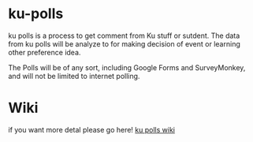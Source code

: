 # ku-polls

ku polls is a process to get comment from Ku stuff or sutdent. The data from ku polls will be analyze to for making decision of event 
or learning other preference idea. 

The Polls will be of any sort, including Google Forms and SurveyMonkey, and will not be limited to internet polling.


# Wiki

if you want more detal please go here! [ku polls wiki](../../wiki/Home)